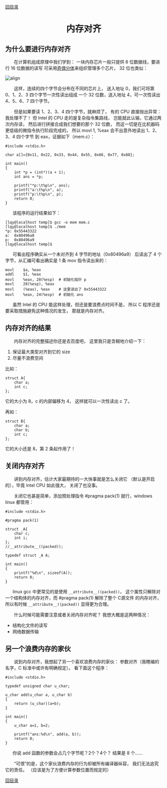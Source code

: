 ﻿[content]: https://github.com/1184893257/simplelinux/blob/master/README.md#content

[回目录][content]

<a name="top"></a>

<h1 align="center">内存对齐
</h1>

## 为什么要进行内存对齐

　　在计算机组成原理中我们学到：
一块内存芯片一般只提供 8 位数据线，要进行 16 位数据的读写
可采用<a target="_blank" href="http://baike.baidu.com/view/1881700.htm">奇偶分体</a>来组织管理多个芯片，
32 位也类似：

![align](http://fmn.rrimg.com/fmn056/20121121/1905/original_zCiC_1caa000049ee125c.jpg)

　　这样，连续的四个字节会分布在不同的芯片上，
送入地址 0，我们可将第 0、1、2、3 四个字节一次性读出组成
一个 32 位数，送入地址 4，可一次性读出 4、5、6、7 四个字节。

　　但是如果要读 1、2、3、4 四个字节，就麻烦了，
有的 CPU 直接抛出异常：我处理不了！
但 Intel 的 CPU 走的是复杂指令集路线，
岂能就此认输，它通过两次内存读，
然后进行拼接合成我们想要的那个 32 位数，
而这一切是在比机器码更低级的微指令执行阶段完成的，
所以 movl 1, %eax 会不出意外地读出 1、2、3、4 四个字节
到 eax，证据如下（mem.c）：

	#include <stdio.h>
	
	char a[]={0x11, 0x22, 0x33, 0x44, 0x55, 0x66, 0x77, 0x88};
	
	int main()
	{
		int *p = (int*)(a + 1);
		int ans = *p;
		
		printf("*p:\t%p\n", ans);
		printf("a:\t%p\n", a);
		printf("p:\t%p\n", p);
		return 0;
	}

`　　`该程序的运行结果如下：

	[lqy@localhost temp]$ gcc -o mem mem.c
	[lqy@localhost temp]$ ./mem
	*p:	0x55443322
	a:	0x80496a8
	p:	0x80496a9
	[lqy@localhost temp]$ 

`　　`可看出程序确实从一个未对齐到 4 字节的地址（0x80496a9）
后读出了 4 个字节，从汇编可看出确实是 1 条 mov 指令读出来的：

	movl	$a, %eax
	addl	$1, %eax
	movl	%eax, 28(%esp)	# 初始化指针 p
	movl	28(%esp), %eax
	movl	(%eax), %eax	# 这里读出了 0x55443322
	movl	%eax, 24(%esp)	# 初始化 ans

`　　`虽然 Intel 的 CPU 能这样处理，但还是要浪费点时间不是，
所以 C 程序还是要采取措施避免这种情况的发生，
那就是内存对齐。

## 内存对齐的结果

　　内存对齐的完整描述你还是去百度吧，
这里我只是含糊地介绍一下：

1. 保证最大类型对齐到它的 size
2. 尽量不浪费空间

比如：

	struct A{
		char a;
		int c;
	};

它的大小为 8，c 的内部偏移为 4，
这样就可以一次性读出 c 了。

再如：

	struct B{
		char a;
		char b;
		int c;
	};

它的大小还是 8，第 2 条起作用了！

## 关闭内存对齐

　　讲到内存对齐，估计大家最期待的一大快事就是怎么关闭它
（默认是开启的），毕竟 Intel CPU 如此强大，
关闭了也没事。

　　关闭它也甚是简单，添加预处理指令 #pragma pack(1) 
就行，windows linux 都管用：

	#include <stdio.h>
	
	#pragma pack(1)
	
	struct _A{
	    char c;
	    int i;
	};
	//__attribute__((packed));
	
	typedef struct _A A;
	
	int main()
	{
		printf("%d\n", sizeof(A));
		return 0;
	}

`　　`linux gcc 中更常见的是使用 `__attribute__((packed))`，
这个属性只解除对一个结构体的内存对齐，而 #pragma pack(1) 
解除了整个 C源文件 的内存对齐，
所以有时候 `__attribute__((packed))` 显得更为合理。

　　什么时候可能需要注意或者关闭内存对齐呢？
我想大概是这两种情况：

* 结构化文件的读写
* 网络数据传输

## 另一个浪费内存的家伙

　　说到内存对齐，我想起了另一个喜欢浪费内存的家伙：
参数对齐（我瞎编的名字，C 标准中或许有明确规定）。
看下面这个程序：

	#include <stdio.h>
	
	typedef unsigned char u_char;
	
	u_char add(u_char a, u_char b)
	{
		return (u_char)(a+b);
	}
	
	int main()
	{
		u_char a=1, b=2;
		
		printf("ans:%d\n", add(a, b));
		return 0;
	}

`　　`你说 add 函数的参数会占几个字节呢？2个？4个？
结果是 8 个……

　　“可恨”的是，这个家伙浪费内存的行为却被所有编译器纵容，
我们无法追究它的责任。
（应该是为了方便计算参数位置而规定的）

[回目录][content]
